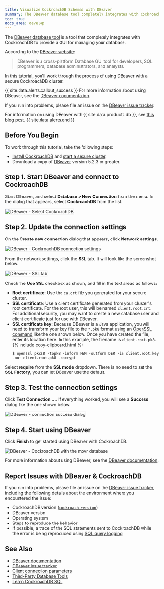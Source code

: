 ```yaml
---
title: Visualize CockroachDB Schemas with DBeaver
summary: The DBeaver database tool completely integrates with CockroachDB to provide a GUI for managing your database.
toc: true
docs_area: develop
---
```


The [DBeaver database tool][dbeaver] is a tool that completely integrates with CockroachDB to provide a GUI for managing your database.

According to the [DBeaver website][dbeaver]:

> DBeaver is a cross-platform Database GUI tool for developers, SQL programmers, database administrators, and analysts.

In this tutorial, you'll work through the process of using DBeaver with a secure CockroachDB cluster.

{{ site.data.alerts.callout_success }}
For more information about using DBeaver, see the [DBeaver documentation](https://dbeaver.io/docs/).

If you run into problems, please file an issue on the [DBeaver issue tracker](https://github.com/dbeaver/dbeaver/issues).

For information on using DBeaver with {{  site.data.products.db  }}, see [this blog post](https://paul-logston.medium.com/setting-up-a-sql-gui-with-cockroachdb-a9fd5fe15d9d).
{{ site.data.alerts.end }}

## Before You Begin

To work through this tutorial, take the following steps:

- [Install CockroachDB](install-cockroachdb.html) and [start a secure cluster](secure-a-cluster.html).
- Download a copy of [DBeaver](https://dbeaver.io/download/) version 5.2.3 or greater.

## Step 1. Start DBeaver and connect to CockroachDB

Start DBeaver, and select **Database > New Connection** from the menu.  In the dialog that appears, select **CockroachDB** from the list.

<img src="{{  'images/v2.1/dbeaver-01-select-cockroachdb.png' | relative_url  }}" alt="DBeaver - Select CockroachDB" style="border:1px solid #eee;max-width:100%" />

## Step 2. Update the connection settings

On the **Create new connection** dialog that appears, click **Network settings**.

<img src="{{  'images/v2.1/dbeaver-02-cockroachdb-connection-settings.png' | relative_url  }}" alt="DBeaver - CockroachDB connection settings" style="border:1px solid #eee;max-width:100%" />

From the network settings, click the **SSL** tab.  It will look like the screenshot below.

<img src="{{  'images/v2.1/dbeaver-03-ssl-tab.png' | relative_url  }}" alt="DBeaver - SSL tab" style="border:1px solid #eee;max-width:100%" />

Check the **Use SSL** checkbox as shown, and fill in the text areas as follows:

- **Root certificate**: Use the `ca.crt` file you generated for your secure cluster.
- **SSL certificate**: Use a client certificate generated from your cluster's root certificate.  For the root user, this will be named `client.root.crt`.  For additional security, you may want to create a new database user and client certificate just for use with DBeaver.
- **SSL certificate key**: Because DBeaver is a Java application, you will need to transform your key file to the `*.pk8` format using an [OpenSSL command](https://wiki.openssl.org/index.php/Command_Line_Utilities#pkcs8_.2F_pkcs5) like the one shown below.  Once you have created the file, enter its location here.  In this example, the filename is `client.root.pk8`.
    {%  include copy-clipboard.html %}
    ~~~ console
    $ openssl pkcs8 -topk8 -inform PEM -outform DER -in client.root.key -out client.root.pk8 -nocrypt
    ~~~

Select **require** from the **SSL mode** dropdown.  There is no need to set the **SSL Factory**, you can let DBeaver use the default.

## Step 3. Test the connection settings

Click **Test Connection ...**.  If everything worked, you will see a **Success** dialog like the one shown below.

<img src="{{  'images/v2.1/dbeaver-04-connection-success-dialog.png' | relative_url  }}" alt="DBeaver - connection success dialog" style="border:1px solid #eee;max-width:100%" />

## Step 4. Start using DBeaver

Click **Finish** to get started using DBeaver with CockroachDB.

<img src="{{  'images/v2.1/dbeaver-05-movr.png' | relative_url  }}" alt="DBeaver - CockroachDB with the movr database" style="max-width:100%" />

For more information about using DBeaver, see the [DBeaver documentation](https://dbeaver.io/docs/).

## Report Issues with DBeaver & CockroachDB

If you run into problems, please file an issue on the [DBeaver issue tracker](https://github.com/dbeaver/dbeaver/issues), including the following details about the environment where you encountered the issue:

- CockroachDB version ([`cockroach version`](cockroach-version.html))
- DBeaver version
- Operating system
- Steps to reproduce the behavior
- If possible, a trace of the SQL statements sent to CockroachDB while the error is being reproduced using [SQL query logging](logging-use-cases.html#sql_exec).

## See Also

+ [DBeaver documentation](https://dbeaver.io/docs/)
+ [DBeaver issue tracker](https://github.com/dbeaver/dbeaver/issues)
+ [Client connection parameters](connection-parameters.html)
+ [Third-Party Database Tools](third-party-database-tools.html)
+ [Learn CockroachDB SQL](learn-cockroachdb-sql.html)

<!-- Reference Links -->

[dbeaver]: https://dbeaver.io
